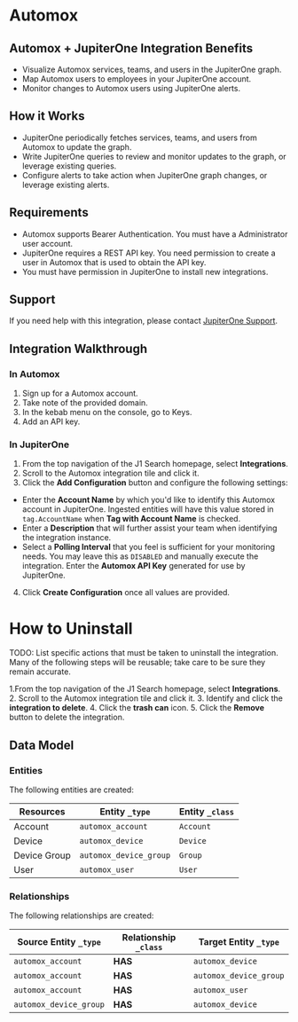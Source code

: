 # Automox

## Automox + JupiterOne Integration Benefits

- Visualize Automox services, teams, and users in the JupiterOne graph.
- Map Automox users to employees in your JupiterOne account.
- Monitor changes to Automox users using JupiterOne alerts.

## How it Works

- JupiterOne periodically fetches services, teams, and users from Automox to
  update the graph.
- Write JupiterOne queries to review and monitor updates to the graph, or
  leverage existing queries.
- Configure alerts to take action when JupiterOne graph changes, or leverage
  existing alerts.

## Requirements

- Automox supports Bearer Authentication. You must have a Administrator user
  account.
- JupiterOne requires a REST API key. You need permission to create a user in
  Automox that is used to obtain the API key.
- You must have permission in JupiterOne to install new integrations.

## Support

If you need help with this integration, please contact
[JupiterOne Support](https://support.jupiterone.io).

## Integration Walkthrough

### In Automox

1. Sign up for a Automox account.
2. Take note of the provided domain.
3. In the kebab menu on the console, go to Keys.
4. Add an API key.

### In JupiterOne

1. From the top navigation of the J1 Search homepage, select **Integrations**.
2. Scroll to the Automox integration tile and click it.
3. Click the **Add Configuration** button and configure the following settings:

- Enter the **Account Name** by which you'd like to identify this Automox
  account in JupiterOne. Ingested entities will have this value stored in
  `tag.AccountName` when **Tag with Account Name** is checked.
- Enter a **Description** that will further assist your team when identifying
  the integration instance.
- Select a **Polling Interval** that you feel is sufficient for your monitoring
  needs. You may leave this as `DISABLED` and manually execute the integration.
  Enter the **Automox API Key** generated for use by JupiterOne.

4. Click **Create Configuration** once all values are provided.

# How to Uninstall

TODO: List specific actions that must be taken to uninstall the integration.
Many of the following steps will be reusable; take care to be sure they remain
accurate.

1.From the top navigation of the J1 Search homepage, select **Integrations**. 2.
Scroll to the Automox integration tile and click it. 3. Identify and click the
**integration to delete**. 4. Click the **trash can** icon. 5. Click the
**Remove** button to delete the integration.

<!-- {J1_DOCUMENTATION_MARKER_START} -->
<!--
********************************************************************************
NOTE: ALL OF THE FOLLOWING DOCUMENTATION IS GENERATED USING THE
"j1-integration document" COMMAND. DO NOT EDIT BY HAND! PLEASE SEE THE DEVELOPER
DOCUMENTATION FOR USAGE INFORMATION:

https://github.com/JupiterOne/sdk/blob/main/docs/integrations/development.md
********************************************************************************
-->

## Data Model

### Entities

The following entities are created:

| Resources    | Entity `_type`         | Entity `_class` |
| ------------ | ---------------------- | --------------- |
| Account      | `automox_account`      | `Account`       |
| Device       | `automox_device`       | `Device`        |
| Device Group | `automox_device_group` | `Group`         |
| User         | `automox_user`         | `User`          |

### Relationships

The following relationships are created:

| Source Entity `_type`  | Relationship `_class` | Target Entity `_type`  |
| ---------------------- | --------------------- | ---------------------- |
| `automox_account`      | **HAS**               | `automox_device`       |
| `automox_account`      | **HAS**               | `automox_device_group` |
| `automox_account`      | **HAS**               | `automox_user`         |
| `automox_device_group` | **HAS**               | `automox_device`       |

<!--
********************************************************************************
END OF GENERATED DOCUMENTATION AFTER BELOW MARKER
********************************************************************************
-->
<!-- {J1_DOCUMENTATION_MARKER_END} -->

